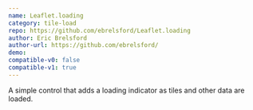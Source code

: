 ```yaml
---
name: Leaflet.loading
category: tile-load
repo: https://github.com/ebrelsford/Leaflet.loading
author: Eric Brelsford
author-url: https://github.com/ebrelsford/
demo: 
compatible-v0: false
compatible-v1: true
---
```


A simple control that adds a loading indicator as tiles and other data are loaded.
